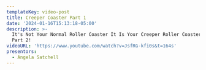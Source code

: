 ```yaml
---
templateKey: video-post
title: Creeper Coaster Part 1
date: '2024-01-16T15:13:18-05:00'
description: >-
  It's Not Your Normal Roller Coaster It Is Your Creeper Roller Coaster Watch
  Part 2!
videoURL: 'https://www.youtube.com/watch?v=JsfRG-kfi0s&t=164s'
presentors:
  - Angela Satchell
---
```

